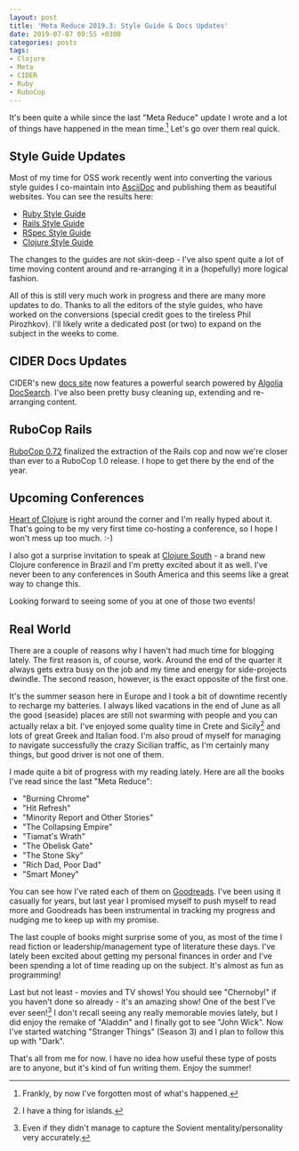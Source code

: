 ```yaml
---
layout: post
title: 'Meta Reduce 2019.3: Style Guide & Docs Updates'
date: 2019-07-07 09:55 +0300
categories: posts
tags:
- Clojure
- Meta
- CIDER
- Ruby
- RuboCop
---
```


It's been quite a while since the last "Meta Reduce" update I wrote and a lot of things have happened in the mean time.[^1]
Let's go over them real quick.

<!--more-->

## Style Guide Updates

Most of my time for OSS work recently went into converting the various style guides I co-maintain into [AsciiDoc](https://asciidoctor.org/docs/what-is-asciidoc/) and publishing them as beautiful websites. You can see the results here:

* [Ruby Style Guide](https://rubystyle.guide)
* [Rails Style Guide](https://rails.rubystyle.guide)
* [RSpec Style Guide](https://rspec.rubystyle.guide)
* [Clojure Style Guide](https://guide.clojure.style)

The changes to the guides are not skin-deep - I've also spent quite a lot of time moving content around and re-arranging it in a (hopefully) more logical fashion.

All of this is still very much work in progress and there are many more updates to do.
Thanks to all the editors of the style guides, who have worked on the conversions (special credit goes to the tireless Phil Pirozhkov).
I'll likely write a dedicated post (or two) to expand on the subject in the weeks to come.

## CIDER Docs Updates

CIDER's new [docs site](https://docs.cider.mx) now features a powerful search powered by [Algolia DocSearch](https://community.algolia.com/docsearch/). I've also been pretty busy cleaning up, extending and re-arranging content.

## RuboCop Rails

[RuboCop 0.72](https://github.com/rubocop-hq/rubocop/releases/tag/v0.72.0) finalized the extraction of the Rails cop and now we're closer than ever to a RuboCop 1.0 release. I hope to get there by the end of the year.

## Upcoming Conferences

[Heart of Clojure](https://heartofclojure.eu/) is right around the corner and I'm really hyped about it. That's going to be my very first time co-hosting a conference, so I hope I won't mess up too much. :-)

I also got a surprise invitation to speak at [Clojure South](https://clojure-south.com/) - a brand new Clojure conference in Brazil and I'm pretty excited about it as well. I've never been to any conferences in South America and this seems like a
great way to change this.

Looking forward to seeing some of you at one of those two events!

## Real World

There are a couple of reasons why I haven't had much time for blogging lately. The first reason is, of course, work.
Around the end of the quarter it always gets extra busy on the job and my time and energy for side-projects dwindle. The second
reason, however, is the exact opposite of the first one.

It's the summer season here in Europe and I took a bit of downtime recently to recharge my batteries.
I always liked vacations in the end of June as all the good (seaside) places are still not swarming with people and you can
actually relax a bit.
I've enjoyed some quality time in Crete and Sicily[^2] and lots of great Greek and Italian food.
I'm also proud of myself for managing to navigate successfully the crazy Sicilian traffic, as I'm certainly many things, but good driver is not one of them.

I made quite a bit of progress with my reading lately. Here are all the books I've read since the last "Meta Reduce":

* "Burning Chrome"
* "Hit Refresh"
* "Minority Report and Other Stories"
* "The Collapsing Empire"
* "Tiamat's Wrath"
* "The Obelisk Gate"
* "The Stone Sky"
* "Rich Dad, Poor Dad"
* "Smart Money"

You can see how I've rated each of them on [Goodreads](https://goodreads.com/bozhidar). I've been using it casually for years, but
last year I promised myself to push myself to read more and Goodreads has been instrumental in tracking my progress and nudging me to keep up with my promise.

The last couple of books might surprise some of you, as most of the time I read fiction or leadership/management type of literature these days.
I've lately been excited about getting my personal finances in order and I've been spending a lot of time reading up on the subject.
It's almost as fun as programming!

Last but not least - movies and TV shows!
You should see "Chernobyl" if you haven't done so already - it's an amazing show! One of the best I've ever seen![^3]
I don't recall seeing any really memorable movies lately, but I did enjoy the remake of "Aladdin" and I finally got to see
"John Wick".
Now I've started watching "Stranger Things" (Season 3) and I plan to follow this up with "Dark".

That's all from me for now. I have no idea how useful these type of posts are to anyone, but it's kind of fun writing them.
Enjoy the summer!

[^1]: Frankly, by now I've forgotten most of what's happened.
[^2]: I have a thing for islands.
[^3]: Even if they didn't manage to capture the Sovient mentality/personality very accurately.
